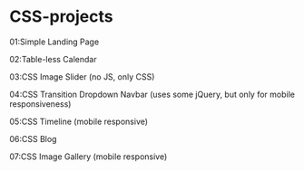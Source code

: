 # CSS-projects

01:Simple Landing Page

02:Table-less Calendar

03:CSS Image Slider (no JS, only CSS)

04:CSS Transition Dropdown Navbar (uses some jQuery, but only for mobile responsiveness)

05:CSS Timeline (mobile responsive)

06:CSS Blog

07:CSS Image Gallery (mobile responsive)
